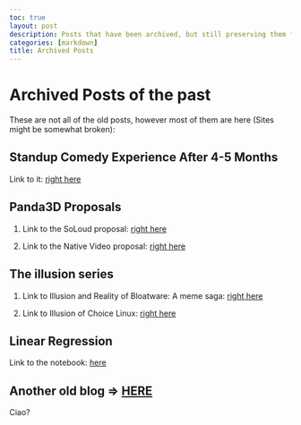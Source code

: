 ```yaml
---
toc: true
layout: post
description: Posts that have been archived, but still preserving them for the sake of preservation
categories: [markdown]
title: Archived Posts
---
```

# Archived Posts of the past
These are not all of the old posts, however most of them are here (Sites might be somewhat broken):

## Standup Comedy Experience After 4-5 Months

Link to it: [right here](https://freeshabh.github.io/xblog/comedy/2020/02/13/Standup-Comedy-Experience-After-4-5-months.html)

## Panda3D Proposals

1. Link to the SoLoud proposal: [right here](https://freeshabh.github.io/xblog/2020/03/30/Panda3D-SoLoud-Integration-Proposal.html)

2. Link to the Native Video proposal: [right here](https://freeshabh.github.io/xblog/2020/03/30/Panda3D-native-video-2020-proposal.html)

## The illusion series
1. Link to Illusion and Reality of Bloatware: A meme saga: [right here](https://freeshabh.github.io/xblog/linux/soft-community/2020/04/05/Illusion-And-reality-ofBloatware.html)

2. Link to Illusion of Choice Linux: [right here](https://freeshabh.github.io/xblog/linux/soft-community/2020/04/05/Illusion_ofChoiceLinux.html)

## Linear Regression
Link to the notebook: [here](https://freeshabh.github.io/xblog/machine-learning/2020/04/06/linear-regression-a-non-authoritative-guide.html)

## Another old blog => [HERE](https://gist.github.com/FReeshabh/a43d3e3405fee1e5226f733a7e8932a6)

Ciao?
